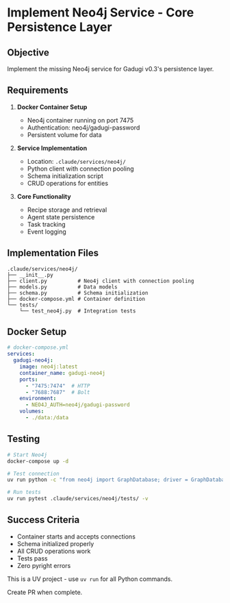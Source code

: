 # Implement Neo4j Service - Core Persistence Layer

## Objective
Implement the missing Neo4j service for Gadugi v0.3's persistence layer.

## Requirements
1. **Docker Container Setup**
   - Neo4j container running on port 7475
   - Authentication: neo4j/gadugi-password
   - Persistent volume for data

2. **Service Implementation**
   - Location: `.claude/services/neo4j/`
   - Python client with connection pooling
   - Schema initialization script
   - CRUD operations for entities

3. **Core Functionality**
   - Recipe storage and retrieval
   - Agent state persistence
   - Task tracking
   - Event logging

## Implementation Files
```
.claude/services/neo4j/
├── __init__.py
├── client.py          # Neo4j client with connection pooling
├── models.py          # Data models
├── schema.py          # Schema initialization
├── docker-compose.yml # Container definition
└── tests/
    └── test_neo4j.py  # Integration tests
```

## Docker Setup
```yaml
# docker-compose.yml
services:
  gadugi-neo4j:
    image: neo4j:latest
    container_name: gadugi-neo4j
    ports:
      - "7475:7474"  # HTTP
      - "7688:7687"  # Bolt
    environment:
      - NEO4J_AUTH=neo4j/gadugi-password
    volumes:
      - ./data:/data
```

## Testing
```bash
# Start Neo4j
docker-compose up -d

# Test connection
uv run python -c "from neo4j import GraphDatabase; driver = GraphDatabase.driver('bolt://localhost:7688', auth=('neo4j', 'gadugi-password')); driver.verify_connectivity()"

# Run tests
uv run pytest .claude/services/neo4j/tests/ -v
```

## Success Criteria
- Container starts and accepts connections
- Schema initialized properly
- All CRUD operations work
- Tests pass
- Zero pyright errors

This is a UV project - use `uv run` for all Python commands.

Create PR when complete.
